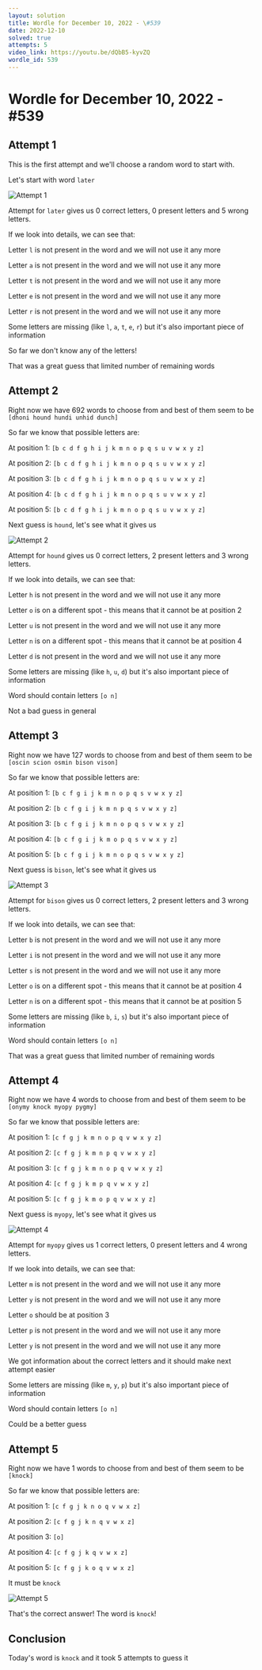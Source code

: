 ```yaml
---
layout: solution
title: Wordle for December 10, 2022 - \#539
date: 2022-12-10
solved: true
attempts: 5
video_link: https://youtu.be/dQbB5-kyvZQ
wordle_id: 539
---
```


# Wordle for December 10, 2022 - \#539

## Attempt 1

This is the first attempt and we'll choose a random word to start with.

Let's start with word `later`

![Attempt 1](2022-12-10/attempt-1.png)

Attempt for `later` gives us 0 correct letters, 0 present letters and 5 wrong letters.

If we look into details, we can see that:

Letter `l` is not present in the word and we will not use it any more

Letter `a` is not present in the word and we will not use it any more

Letter `t` is not present in the word and we will not use it any more

Letter `e` is not present in the word and we will not use it any more

Letter `r` is not present in the word and we will not use it any more

Some letters are missing (like `l`, `a`, `t`, `e`, `r`) but it's also important piece of information

So far we don't know any of the letters!

That was a great guess that limited number of remaining words



## Attempt 2

Right now we have 692 words to choose from and best of them seem to be `[dhoni hound hundi unhid dunch]`

So far we know that possible letters are:

At position 1: `[b c d f g h i j k m n o p q s u v w x y z]`

At position 2: `[b c d f g h i j k m n o p q s u v w x y z]`

At position 3: `[b c d f g h i j k m n o p q s u v w x y z]`

At position 4: `[b c d f g h i j k m n o p q s u v w x y z]`

At position 5: `[b c d f g h i j k m n o p q s u v w x y z]`

Next guess is `hound`, let's see what it gives us

![Attempt 2](2022-12-10/attempt-2.png)

Attempt for `hound` gives us 0 correct letters, 2 present letters and 3 wrong letters.

If we look into details, we can see that:

Letter `h` is not present in the word and we will not use it any more

Letter `o` is on a different spot - this means that it cannot be at position 2

Letter `u` is not present in the word and we will not use it any more

Letter `n` is on a different spot - this means that it cannot be at position 4

Letter `d` is not present in the word and we will not use it any more

Some letters are missing (like `h`, `u`, `d`) but it's also important piece of information

Word should contain letters `[o n]`

Not a bad guess in general



## Attempt 3

Right now we have 127 words to choose from and best of them seem to be `[oscin scion osmin bison vison]`

So far we know that possible letters are:

At position 1: `[b c f g i j k m n o p q s v w x y z]`

At position 2: `[b c f g i j k m n p q s v w x y z]`

At position 3: `[b c f g i j k m n o p q s v w x y z]`

At position 4: `[b c f g i j k m o p q s v w x y z]`

At position 5: `[b c f g i j k m n o p q s v w x y z]`

Next guess is `bison`, let's see what it gives us

![Attempt 3](2022-12-10/attempt-3.png)

Attempt for `bison` gives us 0 correct letters, 2 present letters and 3 wrong letters.

If we look into details, we can see that:

Letter `b` is not present in the word and we will not use it any more

Letter `i` is not present in the word and we will not use it any more

Letter `s` is not present in the word and we will not use it any more

Letter `o` is on a different spot - this means that it cannot be at position 4

Letter `n` is on a different spot - this means that it cannot be at position 5

Some letters are missing (like `b`, `i`, `s`) but it's also important piece of information

Word should contain letters `[o n]`

That was a great guess that limited number of remaining words



## Attempt 4

Right now we have 4 words to choose from and best of them seem to be `[onymy knock myopy pygmy]`

So far we know that possible letters are:

At position 1: `[c f g j k m n o p q v w x y z]`

At position 2: `[c f g j k m n p q v w x y z]`

At position 3: `[c f g j k m n o p q v w x y z]`

At position 4: `[c f g j k m p q v w x y z]`

At position 5: `[c f g j k m o p q v w x y z]`

Next guess is `myopy`, let's see what it gives us

![Attempt 4](2022-12-10/attempt-4.png)

Attempt for `myopy` gives us 1 correct letters, 0 present letters and 4 wrong letters.

If we look into details, we can see that:

Letter `m` is not present in the word and we will not use it any more

Letter `y` is not present in the word and we will not use it any more

Letter `o` should be at position 3

Letter `p` is not present in the word and we will not use it any more

Letter `y` is not present in the word and we will not use it any more

We got information about the correct letters and it should make next attempt easier

Some letters are missing (like `m`, `y`, `p`) but it's also important piece of information

Word should contain letters `[o n]`

Could be a better guess



## Attempt 5

Right now we have 1 words to choose from and best of them seem to be `[knock]`

So far we know that possible letters are:

At position 1: `[c f g j k n o q v w x z]`

At position 2: `[c f g j k n q v w x z]`

At position 3: `[o]`

At position 4: `[c f g j k q v w x z]`

At position 5: `[c f g j k o q v w x z]`

It must be `knock`

![Attempt 5](2022-12-10/attempt-5.png)

That's the correct answer! The word is `knock`!

## Conclusion

Today's word is `knock` and it took 5 attempts to guess it

